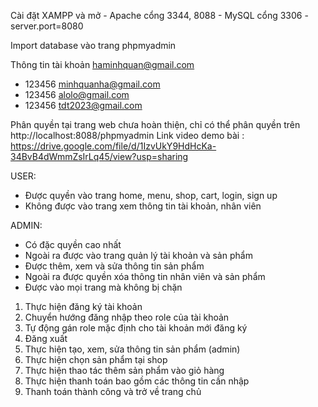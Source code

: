 Cài đặt XAMPP và mở - Apache cổng 3344, 8088 - MySQL cổng 3306 - server.port=8080

Import database vào trang phpmyadmin

Thông tin tài khoản haminhquan@gmail.com 
- 123456 minhquanha@gmail.com 
- 123456 alolo@gmail.com
- 123456 tdt2023@gmail.com 

Phân quyền tại trang web chưa hoàn thiện, chỉ có thể phân quyền trên http://localhost:8088/phpmyadmin 
Link video demo bài : https://drive.google.com/file/d/1IzvUkY9HdHcKa-34BvB4dWmmZsIrLq45/view?usp=sharing 

USER:
- Được quyền vào trang home, menu, shop, cart, login, sign up 
- Không được vào trang xem thông tin tài khoản, nhân viên

ADMIN:
- Có đặc quyền cao nhất
- Ngoài ra được vào trang quản lý tài khoản và sản phẩm 
- Được thêm, xem và sửa thông tin sản phẩm
- Ngoài ra được quyền xóa thông tin nhân viên và sản phẩm
- Được vào mọi trang mà không bị chặn

1. Thực hiện đăng ký tài khoản
2. Chuyển hướng đăng nhập theo role của tài khoản
3. Tự động gán role mặc định cho tài khoản mới đăng ký
4. Đăng xuất
5. Thực hiện tạo, xem, sửa thông tin sản phẩm (admin)
6. Thực hiện chọn sản phẩm tại shop
7. Thực hiện thao tác thêm sản phẩm vào giỏ hàng
8. Thực hiện thanh toán bao gồm các thông tin cần nhập
9. Thanh toán thành công và trở về trang chủ
